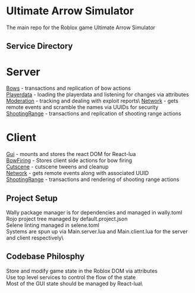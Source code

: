 # Ultimate Arrow Simulator 

The main repo for the Roblox game Ultimate Arrow Simulator

## Service Directory

# Server
[Bows](src/server/Systems/Bows.lua) - transactions and replication of bow actions\
[Playerdata](src/server/Systems/Playerdata/init.lua) - loading the playerdata and listening for changes via attributes\
[Moderation](src/server/Systems/Moderation.lua) - tracking and dealing with exploit reports\ 
[Network](src/server/Systems/Network.lua) - gets remote events and scramble the names via UUIDs for security\
[ShootingRange](src/server/Systems/ShootingRange.lua) - transactions and replication of shooting range actions

# Client
[Gui](src/client/Systems/BowFiring.lua) - mounts and stores the react DOM for React-lua\
[BowFiring](src/client/Systems/BowFiring.lua) - Stores client side actions for bow firing\
[Cutscene](src/client/Systems/Cutscene.lua) - cutscene tweens and cleanup\
[Network](src/client/Systems/Network.lua) -  gets remote events along with associated UUID\
[ShootingRange](src/client/Systems/ShootingRange.lua) - transactions and rendering of shooting range actions


## Project Setup
Wally package manager is for dependencies and managed in wally.toml\
Rojo project tree managed by default.project.json\
Selene linting managed in selene.toml\
Systems are spun up via Main.server.lua and Main.client.lua for the server and client respectively\

## Codebase Philosphy 
Store and modify game state in the Roblox DOM via attributes\
Use top level services to control the flow of the state\
Most of the GUI state should be managed by React-lua\